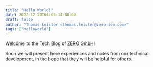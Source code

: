 ```yaml
---
title: "Hello World!"
date: 2022-12-20T06:08:14-08:00
draft: false
author: "Thomas Leister <thomas.leister@zero-iee.com>"
tags: ["helloworld"]
---
```


Welcome to the Tech Blog of [ZERO GmbH](https://zero-iee.com)!

Soon we will present here experiences and notes from our technical development, in the hope that they will be helpful for others.